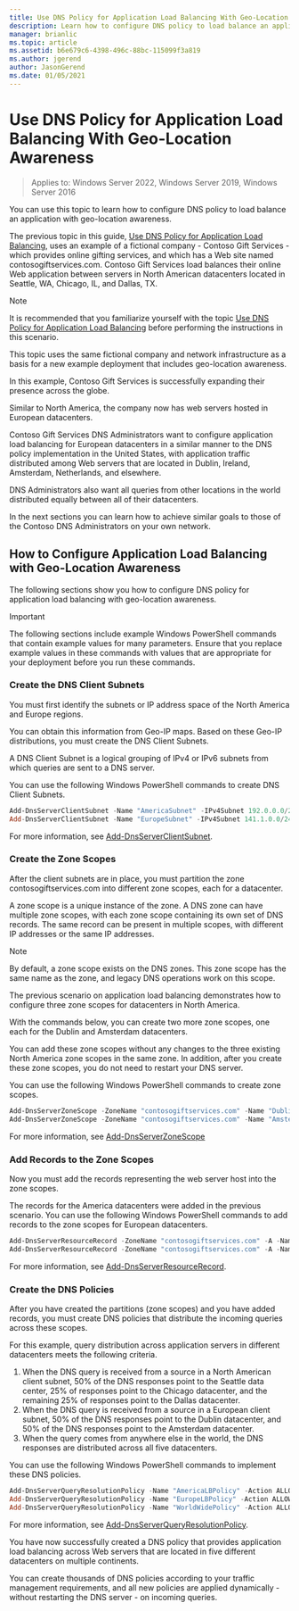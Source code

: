 ```yaml
---
title: Use DNS Policy for Application Load Balancing With Geo-Location Awareness
description: Learn how to configure DNS policy to load balance an application with geo-location awareness.
manager: brianlic
ms.topic: article
ms.assetid: b6e679c6-4398-496c-88bc-115099f3a819
ms.author: jgerend
author: JasonGerend
ms.date: 01/05/2021
---
```


# Use DNS Policy for Application Load Balancing With Geo-Location Awareness

>Applies to: Windows Server 2022, Windows Server 2019, Windows Server 2016

You can use this topic to learn how to configure DNS policy to load balance an application with geo-location awareness.

The previous topic in this guide, [Use DNS Policy for Application Load Balancing](./app-lb.md), uses an example of a fictional company - Contoso Gift Services - which provides online gifting services, and which has a Web site named contosogiftservices.com. Contoso Gift Services load balances their online Web application between servers in North American datacenters located in Seattle, WA, Chicago, IL, and Dallas, TX.

>[!NOTE]
>It is recommended that you familiarize yourself with the topic [Use DNS Policy for Application Load Balancing](./app-lb.md) before performing the instructions in this scenario.

This topic uses the same fictional company and network infrastructure as a basis for a new example deployment that includes geo-location awareness.

In this example, Contoso Gift Services is successfully expanding their presence across the globe.

Similar to North America, the company now has web servers hosted in European datacenters.

Contoso Gift Services DNS Administrators want to configure application load balancing for European datacenters in a similar manner to the DNS policy implementation in the United States, with application traffic distributed among Web servers that are located in Dublin, Ireland, Amsterdam, Netherlands, and elsewhere.

DNS Administrators also want all queries from other locations in the world distributed equally between all of their datacenters.

In the next sections you can learn how to achieve similar goals to those of the Contoso DNS Administrators on your own network.

## How to Configure Application Load Balancing with Geo-Location Awareness

The following sections show you how to configure DNS policy for application load balancing with geo-location awareness.

>[!IMPORTANT]
>The following sections include example Windows PowerShell commands that contain example values for many parameters. Ensure that you replace example values in these commands with values that are appropriate for your deployment before you run these commands.

### <a name="bkmk_clientsubnets"></a>Create the DNS Client Subnets

You must first identify the subnets or IP address space of the North America and Europe regions.

You can obtain this information from Geo-IP maps. Based on these Geo-IP distributions, you must create the DNS Client Subnets.

A DNS Client Subnet is a logical grouping of IPv4 or IPv6 subnets from which queries are sent to a DNS server.

You can use the following Windows PowerShell commands to create DNS Client Subnets.

```powershell
Add-DnsServerClientSubnet -Name "AmericaSubnet" -IPv4Subnet 192.0.0.0/24,182.0.0.0/24
Add-DnsServerClientSubnet -Name "EuropeSubnet" -IPv4Subnet 141.1.0.0/24,151.1.0.0/24
```

For more information, see [Add-DnsServerClientSubnet](/powershell/module/dnsserver/add-dnsserverclientsubnet).

### <a name="bkmk_zscopes2"></a>Create the Zone Scopes

After the client subnets are in place, you must partition the zone contosogiftservices.com into different zone scopes, each for a datacenter.

A zone scope is a unique instance of the zone. A DNS zone can have multiple zone scopes, with each zone scope containing its own set of DNS records. The same record can be present in multiple scopes, with different IP addresses or the same IP addresses.

>[!NOTE]
>By default, a zone scope exists on the DNS zones. This zone scope has the same name as the zone, and legacy DNS operations work on this scope.

The previous scenario on application load balancing demonstrates how to configure three zone scopes for datacenters in North America.

With the commands below, you can create two more zone scopes, one each for the Dublin and Amsterdam datacenters.

You can add these zone scopes without any changes to the three existing North America zone scopes in the same zone. In addition, after you create these zone scopes, you do not need to restart your DNS server.

You can use the following Windows PowerShell commands to create zone scopes.

```powershell
Add-DnsServerZoneScope -ZoneName "contosogiftservices.com" -Name "DublinZoneScope"
Add-DnsServerZoneScope -ZoneName "contosogiftservices.com" -Name "AmsterdamZoneScope"
```

For more information, see [Add-DnsServerZoneScope](/powershell/module/dnsserver/add-dnsserverzonescope)

### <a name="bkmk_records2"></a>Add Records to the Zone Scopes

Now you must add the records representing the web server host into the zone scopes.

The records for the America datacenters were added in the previous scenario. You can use the following Windows PowerShell commands to add records to the zone scopes for European datacenters.

```powershell
Add-DnsServerResourceRecord -ZoneName "contosogiftservices.com" -A -Name "www" -IPv4Address "151.1.0.1" -ZoneScope "DublinZoneScope"
Add-DnsServerResourceRecord -ZoneName "contosogiftservices.com" -A -Name "www" -IPv4Address "141.1.0.1" -ZoneScope "AmsterdamZoneScope"
```

For more information, see [Add-DnsServerResourceRecord](/powershell/module/dnsserver/add-dnsserverresourcerecord).

### <a name="bkmk_policies2"></a>Create the DNS Policies

After you have created the partitions (zone scopes) and you have added records, you must create DNS policies that distribute the incoming queries across these scopes.

For this example, query distribution across application servers in different datacenters meets the following criteria.

1. When the DNS query is received from a source in a North American client subnet, 50% of the DNS responses point to the Seattle data center, 25% of responses point to the Chicago datacenter, and the remaining 25% of responses point to the Dallas datacenter.
2. When the DNS query is received from a source in a European client subnet, 50% of the DNS responses point to the Dublin datacenter, and 50% of the DNS responses point to the Amsterdam datacenter.
3. When the query comes from anywhere else in the world, the DNS responses are distributed across all five datacenters.

You can use the following Windows PowerShell commands to implement these DNS policies.

```powershell
Add-DnsServerQueryResolutionPolicy -Name "AmericaLBPolicy" -Action ALLOW -ClientSubnet "eq,AmericaSubnet" -ZoneScope "SeattleZoneScope,2;ChicagoZoneScope,1; TexasZoneScope,1" -ZoneName "contosogiftservices.com" –ProcessingOrder 1
Add-DnsServerQueryResolutionPolicy -Name "EuropeLBPolicy" -Action ALLOW -ClientSubnet "eq,EuropeSubnet" -ZoneScope "DublinZoneScope,1;AmsterdamZoneScope,1" -ZoneName "contosogiftservices.com" -ProcessingOrder 2
Add-DnsServerQueryResolutionPolicy -Name "WorldWidePolicy" -Action ALLOW -FQDN "eq,*.contoso.com" -ZoneScope "SeattleZoneScope,1;ChicagoZoneScope,1; TexasZoneScope,1;DublinZoneScope,1;AmsterdamZoneScope,1" -ZoneName "contosogiftservices.com" -ProcessingOrder 3
```

For more information, see [Add-DnsServerQueryResolutionPolicy](/powershell/module/dnsserver/add-dnsserverqueryresolutionpolicy).

You have now successfully created a DNS policy that provides application load balancing across Web servers that are located in five different datacenters on multiple continents.

You can create thousands of DNS policies according to your traffic management requirements, and all new policies are applied dynamically - without restarting the DNS server - on incoming queries.
